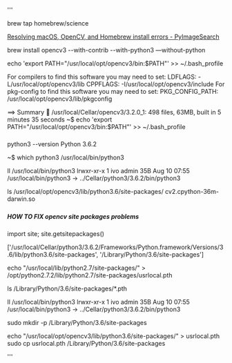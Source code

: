 '''

brew tap homebrew/science

[Resolving macOS, OpenCV, and Homebrew install errors - PyImageSearch](http://www.pyimagesearch.com/2017/05/15/resolving-macos-opencv-homebrew-install-errors/)

brew install opencv3 --with-contrib --with-python3 —without-python


echo 'export PATH="/usr/local/opt/opencv3/bin:$PATH"' >> ~/.bash_profile

For compilers to find this software you may need to set:
    LDFLAGS:  -L/usr/local/opt/opencv3/lib
    CPPFLAGS: -I/usr/local/opt/opencv3/include
For pkg-config to find this software you may need to set:
    PKG_CONFIG_PATH: /usr/local/opt/opencv3/lib/pkgconfig

==> Summary
🍺  /usr/local/Cellar/opencv3/3.2.0_1: 498 files, 63MB, built in 5 minutes 35 seconds
~$ echo 'export PATH="/usr/local/opt/opencv3/bin:$PATH"' >> ~/.bash_profile


#####
python3 --version
Python 3.6.2

~$ which python3
/usr/local/bin/python3

ll /usr/local/bin/python3
lrwxr-xr-x  1 ivo  admin    35B Aug 10 07:55 /usr/local/bin/python3 -> ../Cellar/python3/3.6.2/bin/python3

ls /usr/local/opt/opencv3/lib/python3.6/site-packages/
cv2.cpython-36m-darwin.so

#####
#####   HOW TO FIX opencv site packages problems
#####

import site; site.getsitepackages()

['/usr/local/Cellar/python3/3.6.2/Frameworks/Python.framework/Versions/3.6/lib/python3.6/site-packages', '/Library/Python/3.6/site-packages']

echo "/usr/local/lib/python2.7/site-packages/" > /opt/python2.7.2/lib/python2.7/site-packages/usrlocal.pth

ls /Library/Python/3.6/site-packages/*.pth

ll /usr/local/bin/python3
lrwxr-xr-x  1 ivo  admin    35B Aug 10 07:55 /usr/local/bin/python3 -> ../Cellar/python3/3.6.2/bin/python3

sudo mkdir -p /Library/Python/3.6/site-packages

echo "/usr/local/opt/opencv3/lib/python3.6/site-packages/" >  usrlocal.pth
sudo cp usrlocal.pth  /Library/Python/3.6/site-packages



'''
